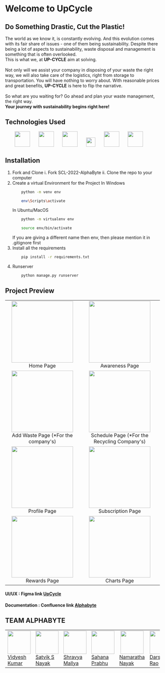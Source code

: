 # Welcome to UpCycle
 ## Do Something Drastic, Cut the Plastic!
The world as we know it, is constantly evolving. And this evolution comes with its fair share of issues - one of them being sustainability. 
Despite there being a lot of aspects to sustainability, waste disposal and management is something that is often overlooked. 
<br>This is what we, at <b>UP-CYCLE</b> aim at solving.<br><br>Not only will we assist your company in disposing of your waste the right way, we will also take care of the logistics, right from storage to transportation. 
You will have nothing to worry about. With reasonable prices and great benefits, <b>UP-CYCLE</b> is here to flip the narrative.<br><br>So what are you waiting for? Go ahead and plan your waste management, the right way.
<br><b>Your journey with sustainability begins right here!</b>

 ## Technologies Used
 
<div align="center">
 <img height="50px" src="https://user-images.githubusercontent.com/88571833/185798077-d0a88787-2d41-42dc-a414-91635c5e635c.png">&nbsp;&nbsp;&nbsp;&nbsp;&nbsp;&nbsp;
 <img height="50px" src="https://user-images.githubusercontent.com/88571833/185798067-12829a92-c2db-4939-8eb8-7f6bd208c3b4.png">&nbsp;&nbsp;&nbsp;&nbsp;&nbsp;&nbsp;
 <img height="50px" src="https://user-images.githubusercontent.com/88571833/185798074-ba83e1af-25a9-41f7-8975-733e52aa4bbd.png">&nbsp;&nbsp;&nbsp;&nbsp;&nbsp;&nbsp;
 <img height="30px" src="https://user-images.githubusercontent.com/88571833/185798072-3f7e068d-0a7d-4a01-80fe-767a475c096a.png">&nbsp;&nbsp;&nbsp;&nbsp;&nbsp;&nbsp;
 <img height="50px" src="https://user-images.githubusercontent.com/88571833/185798079-667daf82-4ec4-4728-b7a0-5a51173430a2.png">&nbsp;&nbsp;&nbsp;&nbsp;&nbsp;&nbsp;
 <img height="50px" src="https://user-images.githubusercontent.com/88571833/185798082-e004efdd-9c81-45f5-8ada-b1702e55915e.png">&nbsp;&nbsp;&nbsp;&nbsp;&nbsp;&nbsp;
</div>
 
 ## Installation
 1. Fork and Clone
	i.  Fork SCL-2022-AlphaByte
	ii. Clone the repo to your computer
 2. Create a virtual Environment for the Project
	 In Windows
	```bash
	    python -m venv env
    
	    env\Scripts\activate
	```
	 In Ubuntu/MacOS
	```bash
	    python -m virtualenv env
    
	    source env/bin/activate
	```
	 If you are giving a different name then env, then please mention it in .gitignore first
3. Install all the requirements
	```bash
	    pip install -r requirements.txt
	```
4. Runserver
	```bash
	    python manage.py runserver
	```

## Project Preview

<table>

<tr>
<td align="center">
<div><img height="200px" src="https://user-images.githubusercontent.com/88571833/185798031-755d4605-5de6-44d0-9bdd-6bc7c3abec8c.png"></div>
<span>Home Page</span>
</td>
<td align="center">
<div><img height="200px" src="https://user-images.githubusercontent.com/88571833/185798024-20a9d34a-c070-47a3-838f-442da88226e2.png"></div>
<span>Awareness Page</span>
</td>
</tr>

<tr>
<td align="center">
<div><img height="200px" src="https://user-images.githubusercontent.com/88571833/185798004-e1ff2265-93c3-47d5-8fba-567049353d05.png"></div>
<span>Add Waste Page (*For the company's)</span>
</td>
<td align="center">
<div><img height="200px" src="https://user-images.githubusercontent.com/88571833/185798046-9c594d46-4b13-4e11-8f75-36cc5b69d466.png"></div>
<span>Schedule Page (*For the Recycling Company's)</span>
</td>
</tr>

<tr>
<td align="center">
<div><img height="200px" src="https://user-images.githubusercontent.com/88571833/185798040-a99e85f4-b0d5-4b8b-aca8-53b88db635df.png"></div>
<span>Profile Page</span>
</td>
<td align="center">
<div><img height="200px" src="https://user-images.githubusercontent.com/88571833/185798050-ce9eeb58-53f0-4909-8603-bb568191da4c.png"></div>
<span>Subscription Page</span>
</td>
</tr>

<tr>
<td align="center">
<div><img height="200px" src="https://user-images.githubusercontent.com/88571833/185798043-0c3d42f1-e171-4f59-8bdf-6c5b357ed10f.png"></div>
<span>Rewards Page</span>
</td>
<td align="center">
<div><img height="200px" src="https://user-images.githubusercontent.com/88571833/185798028-51d0bbc9-0229-4f10-b8ad-57649cf83423.png"></div>
<span>Charts Page</span>
</td>
</tr>

</table>

#### UI/UX : Figma link [UpCycle](https://www.figma.com/file/V4JOy3MOkOD7CRvgZczZPW/UI-AlphaByte?node-id=0%3A1)
#### Documentation : Confluence link [Alphabyte](https://alpha-byte.atlassian.net/wiki/spaces/ALPHABYTE/overview?homepageId=163927)

## TEAM ALPHABYTE


<table>
<tr>
<td>
	<div align="center"><img height="75px" src="https://user-images.githubusercontent.com/88571833/185797707-3a8ec226-8f7d-48bf-b942-31f2b6945c70.png"></div>
	<a href="https://github.com/vidyesh-kumar">Vidyesh Kumar</a>
</td>
<td>
	<div align="center"><img height="75px" src="https://user-images.githubusercontent.com/88571833/185797801-c9af1a69-4ee5-4f2e-860c-e8e5b7121217.png"></div>
	<a href="https://github.com/satviknayak">Satvik S Nayak</a>
</td>
<td>
	<div align="center"><img height="75px" src="https://user-images.githubusercontent.com/88571833/186163998-a9ac5e0f-4342-41b9-bfcf-bceee659399c.png"></div>
	<a href="https://github.com/ShravyaMallya">Shravya Mallya</a>
</td>
<td>
	<div align="center"><img height="75px" src="https://user-images.githubusercontent.com/88571833/185797778-b36df174-3cc6-411f-8e4e-1968b408eb7c.png"></div>
	<a href="https://github.com/Sahanaprabhu14">Sahana Prabhu</a>
</td>
<td>
	<div align="center"><img height="75px" src="https://user-images.githubusercontent.com/88571833/185797760-c93b2ad1-2e71-405c-98c0-539c12afd525.png"></div>
	<a href="https://github.com/Namaratha-Nayak67">Namaratha Nayak</a>
</td>
<td>
	<div align="center"><img height="75px" src="https://user-images.githubusercontent.com/88571833/185797911-5935fa5e-b3e4-455e-94e0-0722d399b753.png"></div>
	<a href="https://github.com/Dar-2002">Darshan Rao</a>
</td>
</tr>
</table>
